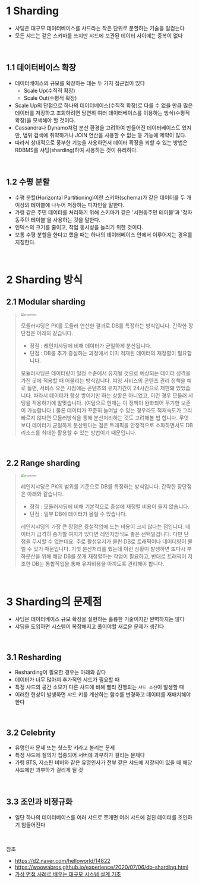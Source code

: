 # 1 Sharding

- 샤딩은 대규모 데이터베이스를 샤드라는 작은 단위로 분할하는 기술을 일컫는다
- 모든 샤드는 같은 스키마를 쓰지만 샤드에 보관된 데이터 사이에는 중복이 없다

<br>

## 1.1 데이터베이스 확장

- 데이터베이스의 규모를 확장하는 데는 두 가지 접근법이 있다
	- Scale Up(수직적 확장)
	- Scale Out(수평적 확장)
- Scale Up의 단점으로 하나의 데이터베이스(수직적 확장)로 다룰 수 없을 만큼 많은 데이터를 저장하고 조회하려면 당연히 여러 데이터베이스를 이용하는 방식(수평적 확장)을 모색해야 할 것이다.
- Cassandra나 Dynamo처럼 분산 환경을 고려하여 만들어진 데이터베이스도 있지만, 범위 검색에 취약하거나 JOIN 연산을 사용할 수 없는 등 기능에 제약이 많다.
- 따라서 상대적으로 풍부한 기능을 사용하면서 데이터 확장을 꾀할 수 있는 방법은 RDBMS를 샤딩(sharding)하여 사용하는 것이 유리하다.

<br>

## 1.2 수평 분할

- 수평 분할(Horizontal Partitioning)이란 스키마(schema)가 같은 데이터를 두 개 이상의 테이블에 나누어 저장하는 디자인을 말한다. 
- 가령 같은 주민 데이터를 처리하기 위해 스키마가 같은 '서현동주민 테이블'과 '정자동주민 테이블'을 사용하는 것을 말한다. 
- 인덱스의 크기를 줄이고, 작업 동시성을 늘리기 위한 것이다. 
- 보통 수평 분할을 한다고 했을 때는 하나의 데이터베이스 안에서 이루어지는 경우를 지칭한다.

<br>

# 2 Sharding 방식


## 2.1 Modular sharding

> 
>
> <img src="https://woowabros.github.io/img/2020-07-06/thiiing-db-modular-sharding.png" alt="properties" style="zoom:50%;" />
>
> 모듈러샤딩은 PK를 모듈러 연산한 결과로 DB를 특정하는 방식입니다. 간략한 장단점은 아래와 같습니다.
>
> - 장점 : 레인지샤딩에 비해 데이터가 균일하게 분산됩니다.
> - 단점 : DB를 추가 증설하는 과정에서 이미 적재된 데이터의 재정렬이 필요합니다.
>
> 모듈러샤딩은 데이터량이 일정 수준에서 유지될 것으로 예상되는 데이터 성격을 가진 곳에 적용할 때 어울리는 방식입니다. 띠잉 서비스의 콘텐츠 관리 정책을 예로 들면, 서비스 오픈 시점에는 콘텐츠의 유지기간이 24시간으로 제한돼 있었습니다. 따라서 데이터가 항상 쌓이기만 하는 상황은 아니었고, 이런 경우 모듈러 샤딩을 적용하기에 알맞습니다. (여담으로 현재는 이 정책이 완화되어 무기한 보존이 가능합니다.) 물론 데이터가 꾸준히 늘어날 수 있는 경우라도 적재속도가 그리 빠르지 않다면 모듈러방식을 통해 분산처리하는 것도 고려해볼 법 합니다. 무엇보다 데이터가 균일하게 분산된다는 점은 트래픽을 안정적으로 소화하면서도 DB리소스를 최대한 활용할 수 있는 방법이기 때문입니다.

<br>

## 2.2 Range sharding

> <img src="https://woowabros.github.io/img/2020-07-06/thiiing-db-range-sharding.png" alt="properties" style="zoom:50%;" />
>
> 레인지샤딩은 PK의 범위를 기준으로 DB를 특정하는 방식입니다. 간략한 장단점은 아래와 같습니다.
>
> - 장점 : 모듈러샤딩에 비해 기본적으로 증설에 재정렬 비용이 들지 않습니다.
> - 단점 : 일부 DB에 데이터가 몰릴 수 있습니다.
>
> 레인지샤딩의 가장 큰 장점은 증설작업에 드는 비용이 크지 않다는 점입니다. 데이터가 급격히 증가할 여지가 있다면 레인지방식도 좋은 선택일겁니다. 다만 단점을 무시할 수 없는데요. 주로 활성유저가 몰린 DB로 트래픽이나 데이터량이 몰릴 수 있기 때문입니다. 기껏 분산처리를 했는데 이런 상황이 발생하면 또다시 부하분산을 위해 해당 DB를 쪼개 재정렬하는 작업이 필요하고, 반대로 트래픽이 저조한 DB는 통합작업을 통해 유지비용을 아끼도록 관리해야 합니다.

<br>

# 3 Sharding의 문제점

- 샤딩은 데이터베이스 규모 확장을 실현하는 훌륭한 기술이지만 완벽하지는 않다
- 샤딩을 도입하면 시스템이 복잡해지고 풀어야할 새로운 문제가 생긴다

<br>

## 3.1 Resharding

- Resharding이 필요한 경우는 아래와 같다
- 데이터가 너무 많아져 추가적인 샤드가 필요할 때
- 특정 샤드의 공간 소모가 다른 샤드에 비해 빨리 진행되는 `샤드 소진`이 발생할 때
- 이러한 현상이 발생하면 샤드 키를 계산하는 함수를 변경하고 데이터를 재배치해야 한다

<br>

## 3.2 Celebrity

- 유명인사 문제 또는 핫스팟 키라고 불리는 문제
- 특정 샤드에 질의가 집중되어 서버에 과부하가 걸리는 문제다
- 가령 BTS, 저스틴 비버와 같은 유명인사가 전부 같은 샤드에 저장되어 있을 때 해당 샤드에만 과부하가 걸리게 될 것

<br>

## 3.3 조인과 비정규화

- 일단 하나의 데이터베이스를 여러 샤드로 쪼개면 여러 샤드에 걸친 데이터를 조인하기 힘들어진다

<br>

참조

* https://d2.naver.com/helloworld/14822
* https://woowabros.github.io/experience/2020/07/06/db-sharding.html
* [가상 면접 사례로 배우는 대규모 시스템 설계 기초](http://www.kyobobook.co.kr/product/detailViewKor.laf?mallGb=KOR&ejkGb=KOR&barcode=9788966263158#:~:text=%E3%80%8A%EA%B0%80%EC%83%81%20%EB%A9%B4%EC%A0%91%EC%9C%BC%EB%A1%9C%20%EB%B0%B0%EC%9A%B0%EB%8A%94%20%EB%8C%80%EA%B7%9C%EB%AA%A8,%EB%A5%BC%20%ED%92%80%20%EC%88%98%20%EC%9E%88%EB%8F%84%EB%A1%9D%20%EB%8F%95%EB%8A%94%EB%8B%A4.)